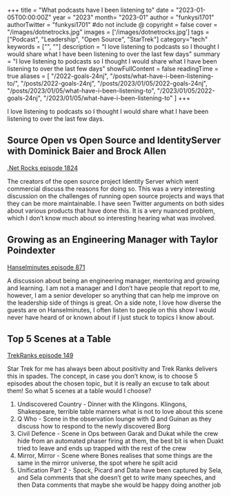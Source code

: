 +++
title = "What podcasts have I been listening to"
date = "2023-01-05T00:00:00Z"
year = "2023"
month= "2023-01"
author = "funkysi1701"
authorTwitter = "funkysi1701" #do not include @
copyright = false
cover = "/images/dotnetrocks.jpg"
images = ['/images/dotnetrocks.jpg']
tags = ["Podcast", "Leadership", "Open Source", "StarTrek"]
category="tech"
keywords = ["", ""]
description = "I love listening to podcasts so I thought I would share what I have been listening to over the last few days"
summary = "I love listening to podcasts so I thought I would share what I have been listening to over the last few days"
showFullContent = false
readingTime = true
aliases = [
    "/2022-goals-24nj",
    "/posts/what-have-i-been-listening-to/",
    "/posts/2022-goals-24nj",
    "/posts/2023/01/05/2022-goals-24nj",
    "/posts/2023/01/05/what-have-i-been-listening-to",
    "/2023/01/05/2022-goals-24nj",
    "/2023/01/05/what-have-i-been-listening-to"
]
+++

I love listening to podcasts so I thought I would share what I have been listening to over the last few days.


## Source Open vs Open Source and IdentityServer with Dominick Baier and Brock Allen

[.Net Rocks episode 1824](https://www.dotnetrocks.com/details/1824) 

The creators of the open source project Identity Server which went commercial discuss the reasons for doing so. This was a very interesting discussion on the challenges of running open source projects and ways that they can be more maintainable. I have seen Twitter arguments on both sides about various products that have done this. It is a very nuanced problem, which I don’t know much about so interesting hearing what was involved.

## Growing as an Engineering Manager with Taylor Poindexter

[Hanselminutes episode 871](https://hanselminutes.com/871/growing-as-an-enginering-manager-with-taylor-poindexter) 

A discussion about being an engineering manager, mentoring and growing and learning. I am not a manager and I don’t have people that report to me, however, I am a senior developer so anything that can help me improve on the leadership side of things is great. On a side note, I love how diverse the guests are on Hanselminutes, I often listen to people on this show I would never have heard of or known about if I just stuck to topics I know about.

## Top 5 Scenes at a Table

[TrekRanks episode 149](https://www.trekranks.com/trekranks-podcast)

Star Trek for me has always been about positivity and Trek Ranks delivers this in spades. The concept, in case you don’t know, is to choose 5 episodes about the chosen topic, but it is really an excuse to talk about them! So what 5 scenes at a table would I choose?

1) Undiscovered Country - Dinner with the Klingons. Klingons, Shakespeare, terrible table manners what is not to love about this scene
2) Q Who - Scene in the observation lounge with Q and Guinan as they discuss how to respond to the newly discovered Borg
3) Civil Defence - Scene in Ops between Garak and Dukat while the crew hide from an automated phaser firing at them, the best bit is when Duakt tried to leave and ends up trapped with the rest of the crew
4) Mirror, Mirror - Scene where Bones realises that some things are the same in the mirror universe, the spot where he spilt acid
5) Unification Part 2 - Spock, Picard and Data have been captured by Sela, and Sela comments that she doesn’t get to write many speeches, and then Data comments that maybe she would be happy doing another job